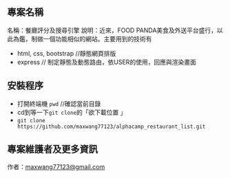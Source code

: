## 專案名稱
名稱：餐廳評分及搜尋引擎
說明：近來，FOOD PANDA美食及外送平台盛行，以此為鑑，制做一個功能相似的網站。主要用到的技術有
+ html, css, bootstrap //靜態網頁排版
+ express // 制定靜態及動態路由，依USER的使用，回應與渲染畫面

## 安裝程序
+ 打開終端機 `pwd` //確認當前目錄
+ cd到等一下`git clone`的「欲下載位置 」
+ `git clone https://github.com/maxwang77123/alphacamp_restaurant_list.git`


## 專案維護者及更多資訊
作者：maxwang77123@gmail.com